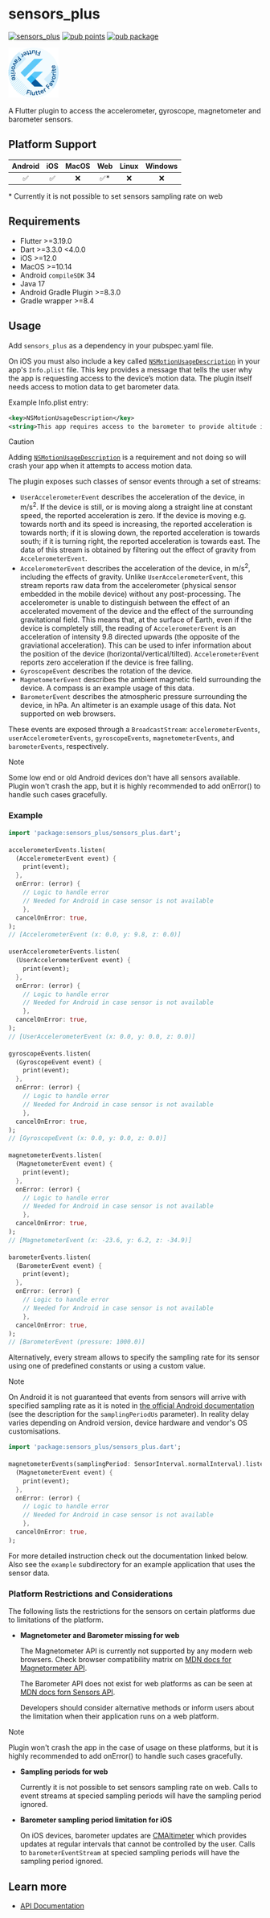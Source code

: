 # sensors_plus

[![sensors_plus](https://github.com/fluttercommunity/plus_plugins/actions/workflows/sensors_plus.yaml/badge.svg)](https://github.com/fluttercommunity/plus_plugins/actions/workflows/sensors_plus.yaml)
[![pub points](https://img.shields.io/pub/points/sensors_plus?color=2E8B57&label=pub%20points)](https://pub.dev/packages/sensors_plus/score)
[![pub package](https://img.shields.io/pub/v/sensors_plus.svg)](https://pub.dev/packages/sensors_plus)

[<img src="../../../assets/flutter-favorite-badge.png" width="100" />](https://flutter.dev/docs/development/packages-and-plugins/favorites)

A Flutter plugin to access the accelerometer, gyroscope, magnetometer and 
barometer sensors.

## Platform Support

| Android |  iOS  | MacOS |  Web  | Linux | Windows |
| :-----: | :---: | :---: | :---: | :---: | :-----: |
|   ✅   |   ✅   |   ❌   |   ✅*  |   ❌    |    ❌   |

\* Currently it is not possible to set sensors sampling rate on web

## Requirements

- Flutter >=3.19.0
- Dart >=3.3.0 <4.0.0
- iOS >=12.0
- MacOS >=10.14
- Android `compileSDK` 34
- Java 17
- Android Gradle Plugin >=8.3.0
- Gradle wrapper >=8.4

## Usage

Add `sensors_plus` as a dependency in your pubspec.yaml file.
  
On iOS you must also include a key called [`NSMotionUsageDescription`](https://developer.apple.com/documentation/bundleresources/information_property_list/nsmotionusagedescription) in your app's `Info.plist` file. This key provides a message that tells the user why the app is requesting access to the device’s motion data. The plugin itself needs access to motion data to get barometer data.

Example Info.plist entry:

```xml
<key>NSMotionUsageDescription</key>
<string>This app requires access to the barometer to provide altitude information.</string>
```

> [!CAUTION]
>
> Adding [`NSMotionUsageDescription`](https://developer.apple.com/documentation/bundleresources/information_property_list/nsmotionusagedescription) is a requirement and not doing so will crash your app when it attempts to access motion data.

The plugin exposes such classes of sensor events through a set of streams:

- `UserAccelerometerEvent` describes the acceleration of the device, in m/s<sup>2</sup>.
  If the device is still, or is moving along a straight line at constant speed,
  the reported acceleration is zero.
  If the device is moving e.g. towards north and its speed is increasing, the reported acceleration
  is towards north; if it is slowing down, the reported acceleration is towards south;
  if it is turning right, the reported acceleration is towards east.
  The data of this stream is obtained by filtering out the effect of gravity from `AccelerometerEvent`.
- `AccelerometerEvent` describes the acceleration of the device, in m/s<sup>2</sup>, including the
  effects of gravity. Unlike `UserAccelerometerEvent`, this stream reports raw data from
  the accelerometer (physical sensor embedded in the mobile device) without any post-processing.
  The accelerometer is unable to distinguish between the effect of an accelerated movement of the
  device and the effect of the surrounding gravitational field.
  This means that, at the surface of Earth, even if the device is completely still,
  the reading of `AccelerometerEvent` is an acceleration of intensity 9.8 directed upwards
  (the opposite of the graviational acceleration).
  This can be used to infer information about the position of the device (horizontal/vertical/tilted).
  `AccelerometerEvent` reports zero acceleration if the device is free falling.
- `GyroscopeEvent` describes the rotation of the device.
- `MagnetometerEvent` describes the ambient magnetic field surrounding the
  device. A compass is an example usage of this data.
- `BarometerEvent` describes the atmospheric pressure surrounding the device, in hPa. 
  An altimeter is an example usage of this data. Not supported on web browsers.

These events are exposed through a `BroadcastStream`: `accelerometerEvents`,
`userAccelerometerEvents`, `gyroscopeEvents`, `magnetometerEvents`, and `barometerEvents`,
respectively.

> [!NOTE]
>
> Some low end or old Android devices don't have all sensors available. Plugin won't crash the app,
> but it is highly recommended to add onError() to handle such cases gracefully.

### Example

```dart
import 'package:sensors_plus/sensors_plus.dart';

accelerometerEvents.listen(
  (AccelerometerEvent event) {
    print(event);
  },
  onError: (error) {
    // Logic to handle error
    // Needed for Android in case sensor is not available
    },
  cancelOnError: true,
);
// [AccelerometerEvent (x: 0.0, y: 9.8, z: 0.0)]

userAccelerometerEvents.listen(
  (UserAccelerometerEvent event) {
    print(event);
  },
  onError: (error) {
    // Logic to handle error
    // Needed for Android in case sensor is not available
    },
  cancelOnError: true,
);
// [UserAccelerometerEvent (x: 0.0, y: 0.0, z: 0.0)]

gyroscopeEvents.listen(
  (GyroscopeEvent event) {
    print(event);
  },
  onError: (error) {
    // Logic to handle error
    // Needed for Android in case sensor is not available
    },
  cancelOnError: true,
);
// [GyroscopeEvent (x: 0.0, y: 0.0, z: 0.0)]

magnetometerEvents.listen(
  (MagnetometerEvent event) {
    print(event);
  },
  onError: (error) {
    // Logic to handle error
    // Needed for Android in case sensor is not available
    },
  cancelOnError: true,
);
// [MagnetometerEvent (x: -23.6, y: 6.2, z: -34.9)]

barometerEvents.listen(
  (BarometerEvent event) {
    print(event);
  },
  onError: (error) {
    // Logic to handle error
    // Needed for Android in case sensor is not available
    },
  cancelOnError: true,
);
// [BarometerEvent (pressure: 1000.0)]
```

Alternatively, every stream allows to specify the sampling rate for its sensor using one of predefined constants or using a custom value.

> [!NOTE]
>
> On Android it is not guaranteed that events from sensors will arrive with specified sampling rate as it is noted in [the official Android documentation](https://developer.android.com/reference/android/hardware/SensorManager.html#registerListener(android.hardware.SensorEventListener,%20android.hardware.Sensor,%20int)) (see the description for the `samplingPeriodUs` parameter). In reality delay varies depending on Android version, device hardware and vendor's OS customisations.


```dart
import 'package:sensors_plus/sensors_plus.dart';

magnetometerEvents(samplingPeriod: SensorInterval.normalInterval).listen(
  (MagnetometerEvent event) {
    print(event);
  },
  onError: (error) {
    // Logic to handle error
    // Needed for Android in case sensor is not available
    },
  cancelOnError: true,
);
```

For more detailed instruction check out the documentation linked below.
Also see the `example` subdirectory for an example application that uses the
sensor data.

### Platform Restrictions and Considerations

The following lists the restrictions for the sensors on certain platforms due to limitations of the platform. 

- **Magnetometer and Barometer missing for web**

  The Magnetometer API is currently not supported by any modern web browsers. Check browser compatibility matrix on [MDN docs for Magnetormeter API](https://developer.mozilla.org/en-US/docs/Web/API/Magnetometer). 

  The Barometer API does not exist for web platforms as can be seen at [MDN docs forn Sensors API](https://developer.mozilla.org/en-US/docs/Web/API/Sensor_APIs). 

  Developers should consider alternative methods or inform users about the limitation when their application runs on a web platform. 

> [!NOTE]
>
> Plugin won't crash the app in the case of usage on these platforms, but it is highly recommended to add onError() to handle such cases gracefully.

- **Sampling periods for web**

  Currently it is not possible to set sensors sampling rate on web. Calls to event streams at specied sampling periods will have the sampling period ignored. 

- **Barometer sampling period limitation for iOS**

  On iOS devices, barometer updates are [CMAltimeter](https://developer.apple.com/documentation/coremotion/cmaltimeter) which provides updates at regular intervals that cannot be controlled by the user. Calls to `barometerEventStream` at specied sampling periods will have the sampling period ignored. 

## Learn more

- [API Documentation](https://pub.dev/documentation/sensors_plus/latest/sensors_plus/sensors_plus-library.html)
